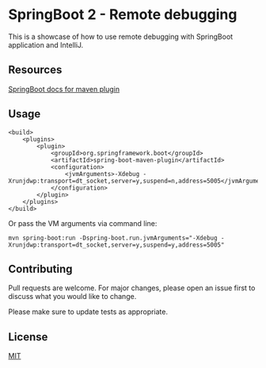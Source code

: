 # SpringBoot 2 -  Remote debugging 

This is a showcase of how to use remote debugging with SpringBoot application and IntelliJ.

## Resources

[SpringBoot docs for maven plugin](https://docs.spring.io/spring-boot/docs/current/maven-plugin/examples/run-debug.html)



## Usage

```
<build>
	<plugins>
		<plugin>
			<groupId>org.springframework.boot</groupId>
			<artifactId>spring-boot-maven-plugin</artifactId>
			<configuration>
				<jvmArguments>-Xdebug -Xrunjdwp:transport=dt_socket,server=y,suspend=n,address=5005</jvmArguments>
			</configuration>
		</plugin>
	</plugins>
</build>
```

Or pass the VM arguments via command line:
```
mvn spring-boot:run -Dspring-boot.run.jvmArguments="-Xdebug -Xrunjdwp:transport=dt_socket,server=y,suspend=y,address=5005"
```

## Contributing
Pull requests are welcome. For major changes, please open an issue first to discuss what you would like to change.

Please make sure to update tests as appropriate.

## License
[MIT](https://choosealicense.com/licenses/mit/)